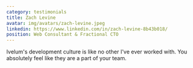 ```yaml
---
category: testimonials
title: Zach Levine
avatar: img/avatars/zach-levine.jpeg
linkedin: https://www.linkedin.com/in/zach-levine-8b43b018/
position: Web Consultant & Fractional CTO
---
```


Ivelum's development culture is like no other I've ever worked with.
You absolutely feel like they are a part of your team.
